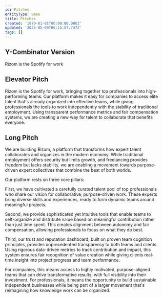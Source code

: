 ```yaml
---
id: Pitches
entityType: base
title: Pitches
created: '1970-01-01T00:00:00.000Z'
updated: '2025-05-09T06:15:57.747Z'
tags: []
---
```

## Y-Combinator Version

Rizom is the Spotify for work


## Elevator Pitch

Rizom is the Spotify for work, bringing together top professionals into high-performing teams. Our platform makes it easy for companies to access elite talent that's already organized into effective teams, while giving professionals the tools to work independently with the stability of traditional employment. Using transparent performance metrics and fair compensation systems, we are creating a new way for talent to collaborate that benefits everyone.


## Long Pitch

We are building Rizom, a platform that transforms how expert talent collaborates and organizes in the modern economy. While traditional employment offers security but limits growth, and freelancing provides freedom but lacks stability, we are enabling a movement towards purpose-driven expert collectives that combine the best of both worlds.

Our platform rests on three core pillars:

First, we have cultivated a carefully curated talent pool of top professionals who share our vision for collaborative, purpose-driven work. These experts bring diverse skills and experiences, ready to form dynamic teams around meaningful projects.

Second, we provide sophisticated yet intuitive tools that enable teams to self-organize and distribute value based on meaningful contribution rather than just time spent. This creates alignment between autonomy and fair compensation, allowing professionals to focus on what they do best.

Third, our trust and reputation dashboard, built on proven team cognition principles, provides unprecedented transparency to both teams and clients. Using rigorous data-driven metrics to track contribution and impact, this system ensures fair recognition of value creation while giving clients real-time insight into project progress and team performance.

For companies, this means access to highly motivated, purpose-aligned teams that can drive transformative results, with full visibility into their investment. For professionals, it means the opportunity to build sustainable independent businesses while being part of a larger movement that's reimagining how knowledge work can be organized.
